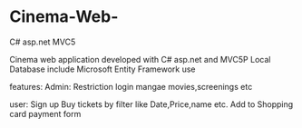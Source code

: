 # Cinema-Web-
C# asp.net MVC5

Cinema web application developed with C# asp.net and MVC5P
Local Database
include Microsoft Entity Framework use

features:
Admin:
Restriction login
mangae movies,screenings etc

user:
Sign up 
Buy tickets by filter like Date,Price,name etc.
Add to Shopping card
payment form

